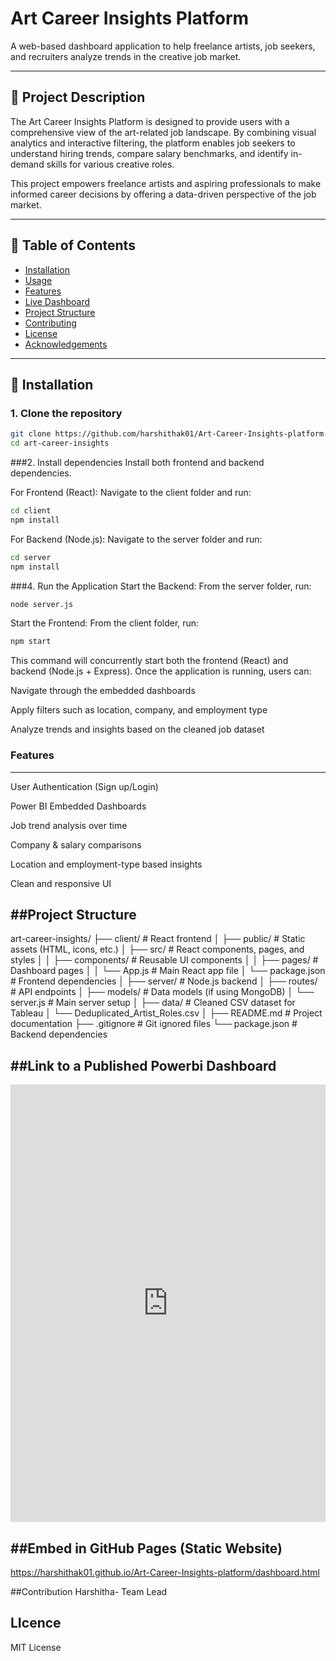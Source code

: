 # Art Career Insights Platform

A web-based dashboard application to help freelance artists, job seekers, and recruiters analyze trends in the creative job market.

---

## 📝 Project Description

The Art Career Insights Platform is designed to provide users with a comprehensive view of the art-related job landscape. By combining visual analytics and interactive filtering, the platform enables job seekers to understand hiring trends, compare salary benchmarks, and identify in-demand skills for various creative roles.

This project empowers freelance artists and aspiring professionals to make informed career decisions by offering a data-driven perspective of the job market.

---

## 📁 Table of Contents

- [Installation](#installation)
- [Usage](#usage)
- [Features](#features)
- [Live Dashboard](#live-dashboard)
- [Project Structure](#project-structure)
- [Contributing](#contributing)
- [License](#license)
- [Acknowledgements](#acknowledgements)

---

## 🚀 Installation

### 1. Clone the repository

```bash
git clone https://github.com/harshithak01/Art-Career-Insights-platform.git
cd art-career-insights
```
###2. Install dependencies
Install both frontend and backend dependencies.

For Frontend (React):
Navigate to the client folder and run:

```bash
cd client
npm install
```

For Backend (Node.js):
Navigate to the server folder and run:

```bash
cd server
npm install
```

###4. Run the Application
Start the Backend:
From the server folder, run:

```bash
node server.js
```

Start the Frontend:
From the client folder, run:

```bash
npm start
```

This command will concurrently start both the frontend (React) and backend (Node.js + Express).
Once the application is running, users can:

Navigate through the embedded dashboards

Apply filters such as location, company, and employment type


Analyze trends and insights based on the cleaned job dataset

### Features
---

User Authentication (Sign up/Login)

Power BI Embedded Dashboards

Job trend analysis over time

Company & salary comparisons

Location and employment-type based insights

Clean and responsive UI

##Project Structure
---

art-career-insights/ ├── client/ # React frontend │ ├── public/ # Static assets (HTML, icons, etc.) │ ├── src/ # React components, pages, and styles │ │ ├── components/ # Reusable UI components │ │ ├── pages/ # Dashboard pages │ │ └── App.js # Main React app file │ └── package.json # Frontend dependencies │ ├── server/ # Node.js backend │ ├── routes/ # API endpoints │ ├── models/ # Data models (if using MongoDB) │ └── server.js # Main server setup │ ├── data/ # Cleaned CSV dataset for Tableau │ └── Deduplicated_Artist_Roles.csv │ ├── README.md # Project documentation ├── .gitignore # Git ignored files └── package.json # Backend 
dependencies

##Link to a Published Powerbi Dashboard
---
<iframe title="Art Career Insights Dashboard" width="100%" height="700" src="https://app.powerbi.com/view?r=eyJrIjoiYzI4NWQzOTQtNjE1Yy00N2Q2LWI1MzgtMGNmMjc3N2I5Yjc1IiwidCI6IjgzYzE3ZDkwLTU4MzItNDhiOS04ZWYyLWIyMGY3NjJlYWZiNSIsImMiOjN9&navContentPaneEnabled=false" frameborder="0" allowFullScreen="true"></iframe>



##Embed in GitHub Pages (Static Website)
---
https://harshithak01.github.io/Art-Career-Insights-platform/dashboard.html

##Contribution
Harshitha- Team Lead

## LIcence
MIT License

